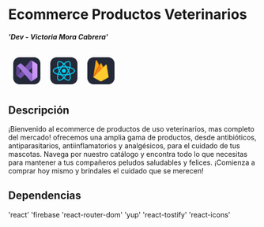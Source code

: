 # Ecommerce Productos Veterinarios

##### 'Dev - Victoria Mora Cabrera'

<div style="display: flex">
<img src="https://raw.githubusercontent.com/tandpfun/skill-icons/65dea6c4eaca7da319e552c09f4cf5a9a8dab2c8/icons/VisualStudio-Dark.svg" width='55px' style=" padding: 10px" />

<img src="https://raw.githubusercontent.com/tandpfun/skill-icons/65dea6c4eaca7da319e552c09f4cf5a9a8dab2c8/icons/React-Dark.svg" width='55px' style=" padding: 10px" />

<img src="https://raw.githubusercontent.com/tandpfun/skill-icons/65dea6c4eaca7da319e552c09f4cf5a9a8dab2c8/icons/Firebase-Dark.svg" width='55px' style=" padding: 10px" />
 
</div>

## Descripción 

¡Bienvenido al ecommerce de productos de uso veterinarios, mas completo del mercado! ofrecemos una amplia gama de productos, desde antibióticos,  antiparasitarios, antiinflamatorios y analgésicos, para el cuidado de tus mascotas. Navega por nuestro catálogo y encontra todo lo que necesitas para mantener a tus compañeros peludos saludables y felices. ¡Comienza a comprar hoy mismo y bríndales el cuidado que se merecen!

## Dependencias
'react' 'firebase 'react-router-dom' 'yup' 'react-tostify' 'react-icons'